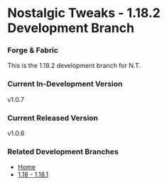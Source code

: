 # Nostalgic Tweaks - 1.18.2 Development Branch
### Forge & Fabric
This is the 1.18.2 development branch for N.T.

### Current In-Development Version
v1.0.7

### Current Released Version
v1.0.6

### Related Development Branches
- [Home](https://github.com/Adrenix/Nostalgic-Tweaks)
- [1.18 - 1.18.1](https://github.com/Adrenix/Nostalgic-Tweaks/tree/1.18.1)

